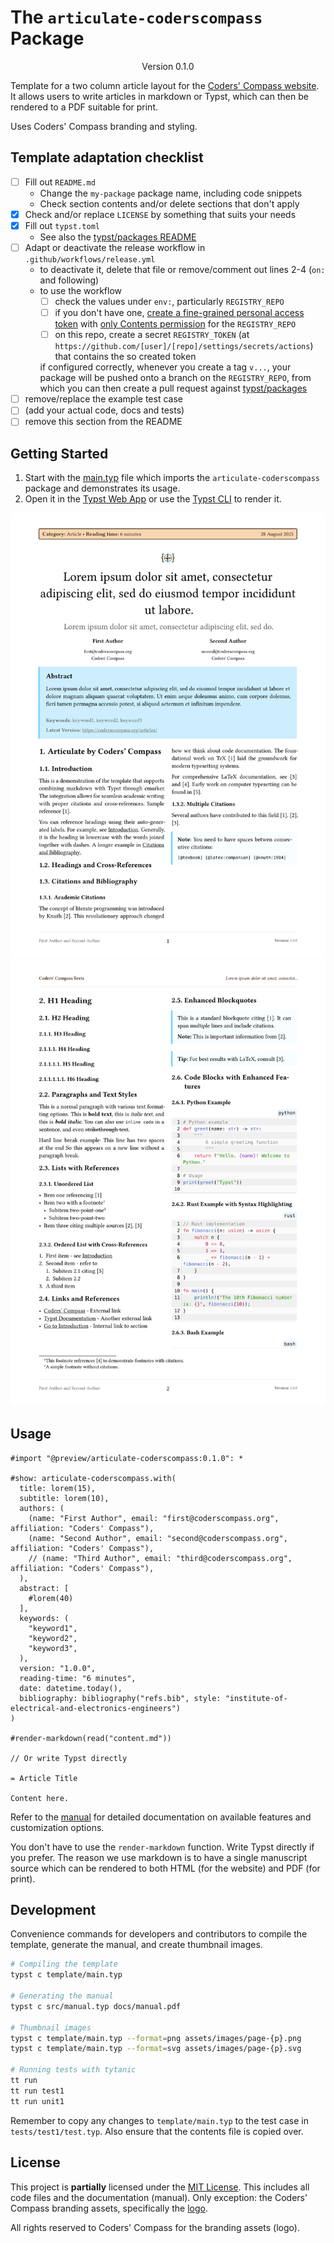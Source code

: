 # The `articulate-coderscompass` Package
<div align="center">Version 0.1.0</div>

Template for a two column article layout for the [Coders' Compass website](https://coderscompass.org). It allows users to write articles in markdown or Typst, which can then be rendered to a PDF suitable for print.

Uses Coders' Compass branding and styling.

## Template adaptation checklist

- [ ] Fill out `README.md`
  - Change the `my-package` package name, including code snippets
  - Check section contents and/or delete sections that don't apply
- [x] Check and/or replace `LICENSE` by something that suits your needs
- [x] Fill out `typst.toml`
  - See also the [typst/packages README](https://github.com/typst/packages/?tab=readme-ov-file#package-format)
- [ ] Adapt or deactivate the release workflow in `.github/workflows/release.yml`
  - to deactivate it, delete that file or remove/comment out lines 2-4 (`on:` and following)
  - to use the workflow
    - [ ] check the values under `env:`, particularly `REGISTRY_REPO`
    - [ ] if you don't have one, [create a fine-grained personal access token](https://github.com/settings/tokens?type=beta) with [only Contents permission](https://stackoverflow.com/a/75116350/371191) for the `REGISTRY_REPO`
    - [ ] on this repo, create a secret `REGISTRY_TOKEN` (at `https://github.com/[user]/[repo]/settings/secrets/actions`) that contains the so created token

    if configured correctly, whenever you create a tag `v...`, your package will be pushed onto a branch on the `REGISTRY_REPO`, from which you can then create a pull request against [typst/packages](https://github.com/typst/packages/)
- [ ] remove/replace the example test case
- [ ] (add your actual code, docs and tests)
- [ ] remove this section from the README

## Getting Started

1. Start with the [main.typ](template/main.typ) file which imports the `articulate-coderscompass` package and demonstrates its usage.
2. Open it in the [Typst Web App](https://typst.app) or use the [Typst CLI](https://github.com/typst/typst) to render it.

![Page 1 Preview](assets/images/page-1.svg)
![Page 2 Preview](assets/images/page-2.svg)

## Usage

```typst
#import "@preview/articulate-coderscompass:0.1.0": *

#show: articulate-coderscompass.with(
  title: lorem(15),
  subtitle: lorem(10),
  authors: (
    (name: "First Author", email: "first@coderscompass.org", affiliation: "Coders' Compass"),
    (name: "Second Author", email: "second@coderscompass.org", affiliation: "Coders' Compass"),
    // (name: "Third Author", email: "third@coderscompass.org", affiliation: "Coders' Compass"),
  ),
  abstract: [
    #lorem(40)
  ],
  keywords: (
    "keyword1",
    "keyword2",
    "keyword3",
  ),
  version: "1.0.0",
  reading-time: "6 minutes",
  date: datetime.today(),
  bibliography: bibliography("refs.bib", style: "institute-of-electrical-and-electronics-engineers")
)

#render-markdown(read("content.md"))

// Or write Typst directly

= Article Title

Content here.

```

Refer to the [manual](docs/manual.pdf) for detailed documentation on available features and customization options.

You don't have to use the `render-markdown` function. Write Typst directly if you prefer. The reason we use markdown is to have a single manuscript source which can be rendered to both HTML (for the website) and PDF (for print).

## Development

Convenience commands for developers and contributors to compile the template, generate the manual, and create thumbnail images.

```bash
# Compiling the template
typst c template/main.typ

# Generating the manual
typst c src/manual.typ docs/manual.pdf

# Thumbnail images
typst c template/main.typ --format=png assets/images/page-{p}.png
typst c template/main.typ --format=svg assets/images/page-{p}.svg

# Running tests with tytanic
tt run
tt run test1
tt run unit1
```

Remember to copy any changes to `template/main.typ` to the test case in `tests/test1/test.typ`. Also ensure that the contents file is copied over.

## License

This project is **partially** licensed under the [MIT License](LICENSE). This includes all code files and the documentation (manual).
Only exception: the Coders' Compass branding assets, specifically the [logo](assets/images/cc-icon.png).

All rights reserved to Coders' Compass for the branding assets (logo).
